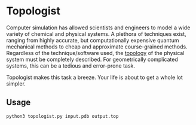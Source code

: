 Topologist
=======

Computer simulation has allowed scientists and engineers to model a wide variety of chemical and physical systems. A plethora of techniques exist, ranging from highly accurate, but computationally expensive quantum mechanical methods to cheap and approximate course-grained methods. Regardless of the technique/software used, the <a href="http://en.wikipedia.org/wiki/Topology_(chemistry)" target="_blank">topology</a>
 of the physical system must be completely described. For geometrically complicated systems, this can be a tedious and error-prone task.  

Topologist makes this task a breeze. Your life is about to get a whole lot simpler.

Usage
------

	python3 topologist.py input.pdb output.top
